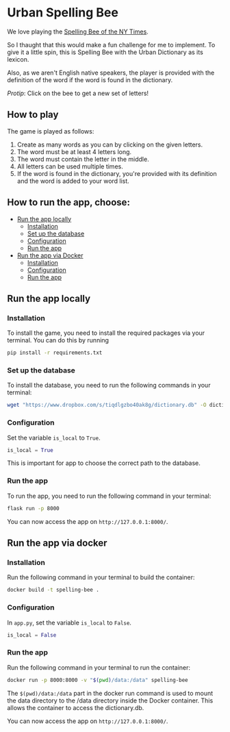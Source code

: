 # Urban Spelling Bee

We love playing the [Spelling Bee of the NY Times](https://www.nytimes.com/puzzles/spelling-bee).

So I thaught that this would make a fun challenge for me to implement. To give it a little spin, this is Spelling Bee with the Urban Dictionary as its lexicon.

Also, as we aren't English native speakers, the player is provided with the definition of the word if the word is found in the dictionary.

_Protip_: Click on the bee to get a new set of letters!

## How to play

The game is played as follows:

1. Create as many words as you can by clicking on the given letters.
2. The word must be at least 4 letters long.
3. The word must contain the letter in the middle.
4. All letters can be used multiple times.
5. If the word is found in the dictionary, you're provided with its definition and the word is added to your word list.

## How to run the app, choose:

- [Run the app locally](#run-the-app-locally)
  - [Installation](#installation)
  - [Set up the database](#set-up-the-database)
  - [Configuration](#configuration)
  - [Run the app](#run-the-app)
- [Run the app via Docker](#run-the-app-via-docker)
  - [Installation](#installation-1)
  - [Configuration](#configuration-1)
  - [Run the app](#run-the-app-1)

## Run the app locally

### Installation

To install the game, you need to install the required packages via your terminal. You can do this by running

```bash
pip install -r requirements.txt
```

### Set up the database

To install the database, you need to run the following commands in your terminal:

```bash
wget "https://www.dropbox.com/s/tiqdlgzbo40ak8g/dictionary.db" -O dictionary.db
```

### Configuration

Set the variable `is_local` to `True`.

```python
is_local = True
```

This is important for app to choose the correct path to the database.

### Run the app

To run the app, you need to run the following command in your terminal:

```bash
flask run -p 8000
```

You can now access the app on `http://127.0.0.1:8000/`.

## Run the app via docker

### Installation

Run the following command in your terminal to build the container:

```bash
docker build -t spelling-bee .
```

### Configuration

In `app.py`, set the variable `is_local` to `False`.

```python
is_local = False
```

### Run the app

Run the following command in your terminal to run the container:

```bash
docker run -p 8000:8000 -v "$(pwd)/data:/data" spelling-bee
```

The `$(pwd)/data:/data` part in the docker run command is used to mount the  data directory to the /data directory inside the Docker container. This allows the container to access the dictionary.db.

You can now access the app on `http://127.0.0.1:8000/`.